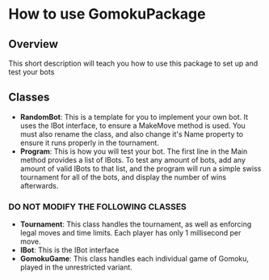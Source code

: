 ﻿# How to use GomokuPackage

## Overview
This short description will teach you how to use this package to set up and test your bots

## Classes
- **RandomBot**: This is a template for you to implement your own bot. It uses the IBot interface, to ensure a MakeMove method is used. You must also rename the class, and also change it's Name property to ensure it runs properly in the tournament.
- **Program**: This is how you will test your bot. The first line in the Main method provides a list of IBots. To test any amount of bots, add any amount of valid IBots to that list, and the program will run a simple swiss tournament for all of the bots, and display the number of wins afterwards.

### DO NOT MODIFY THE FOLLOWING CLASSES
- **Tournament**: This class handles the tournament, as well as enforcing legal moves and time limits. Each player has only 1 millisecond per move.
- **IBot**: This is the IBot interface
- **GomokuGame**: This class handles each individual game of Gomoku, played in the unrestricted variant. 